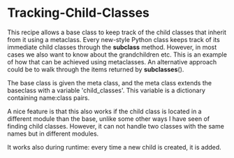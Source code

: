 # Tracking-Child-Classes

This recipe allows a base class to keep track of the child classes that inherit from it using a metaclass.
Every new-style Python class keeps track of its immediate child classes through the __subclass__ method. However, in most cases we also want to know about the grandchildren etc. This is an example of how that can be achieved using metaclasses. An alternative approach could be to walk through the items returned by __subclasses__().

The base class is given the meta class, and the meta class extends the baseclass with a variable 'child_classes'. This variable is a dictionary containing name:class pairs.

A nice feature is that this also works if the child class is located in a different module than the base, unlike some other ways I have seen of finding child classes. However, it can not handle two classes with the same names but in different modules.

It works also during runtime: every time a new child is created, it is added.
